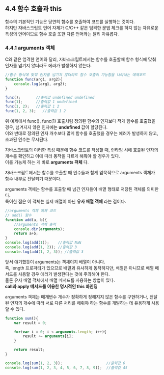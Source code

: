 ## 4.4 함수 호출과 this

함수의 기본적인 기능은 당연히 함수를 호출하여 코드를 실행하는 것이다.  
하지만 자바스크립트 언어 자체가 C/C++ 같은 엄격한 문법 체크를 하지 않는 자유로운 특성의 언어이므로 함수 호출 또한 다른 언어와는 달리 자유롭다.  

### 4.4.1 arguments 객체
C와 같은 엄격한 언어와 달리, 자바스크립트에서는 함수를 호출할때 함수 형식에 맞춰 인자를 넘기지 않더라도 에러가 발생하지 않는다.
```js
//함수 형식에 맞춰 인자를 넘기지 않더라도 함수 호출이 가능함을 나타내는 예제코드
function func(arg1, arg2){
    console.log(arg1, arg2);
}

func();       //출력값 undefined undefined
func(1);      //출력값 1 undefined
func(1, 2);   //출력값 1 2
func(1, 2, 3);   //출력값 1 2
```
위 예제에서 func(), func(1) 호출처럼 정의된 함수의 인자보다 적게 함수를 호출했을 경우, 넘겨지지 않은 인자에는 **undefined** 값이 할당된다.  
이와 반대로 정의된 인자 개수보다 많게 함수를 호출했을 경우는 에러가 발생하지 않고,  
초과된 인수는 무시된다.

자바스크립트의 이러한 특성 때문에 함수 코드를 작성할 때, 런타임 시에 호출된 인자의 개수를 확인하고 이에 따라 동작을 다르게 해줘야 할 경우가 있다.  
이를 가능케 하는 게 바로 **arguments 객체** 다.  

자바스크립트에서는 함수를 호출할 때 인수들과 함계 암묵적으로 arguments 객체가 함수 내부로 전달되기 때문이다.  

arguments 객체는 함수를 호출할 때 넘긴 인자들이 배열 형태로 저장된 객체를 의미한다.  
특이한 점은 이 객체는 실제 배열이 아닌 **유사 배열 객체** 라는 점이다.

```js
//arguments 겍체 예제 코드
// add() 함수
function add(a, b){
    //arguments 객체 출력
    console.dir(arguments);
    return a+b;
}
console.log(add(1));    //출력값 NaN
console.log(add(1, 2)); //출력값 3
console.log(add(1, 2, 3)); //출력값 3
```
앞서 얘기했듯이 arguments는 객체이지 배열이 아니다.  
즉, length 프로퍼티가 있으므로 배열과 유사하게 동작하지만, 배열은 아니므로 배열 메서드를 사용할 경우 에러가 발생한다는 것에 주의해야 한다.  
물론 유사 배열 객체에서 배열 메서드를 사용하는 방법이 있다.  
**call과 apply 메서드를 이용한 명시적인 this 바인딩**

arguments 객체는 매개변수 개수가 정확하게 정해지지 않은 함수를 구현하거나, 전달된 인자의 개수에 따라 서로 다른 처리를 해줘야 하는 함수를 개발하는 데 유용하게 사용할 수 있다.
```js
function sum(){
    var result = 0;

    for(var i = 0; i < arguments.length; i++){
        result += arguments[i];
    }

    return result;
}

console.log(sum(1, 2, 3));                    //출력값 6
console.log(sum(1, 2, 3, 4, 5, 6, 7, 8, 9));  //출력값 45
```
